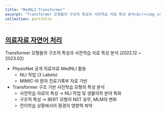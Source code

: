 ```yaml
---
title: "MedNLI-Transformer"
excerpt: "Transformer 모형들의 구조적 특성과 사전학습 자료 특성 분석<br/><img src='/images/500x300.png'>"
collection: portfolio
---
```


## [의료자료 자연어 처리](https://github.com/JJunShim/MedNLI-Transformer)

Transformer 모형들의 구조적 특성과 사전학습 자료 특성 분석 (2022.12 ~ 2023.02)

- PhysioNet 공개 의료자료 MedNLI 활용
  - NLI 작업 (3 Labels)
  - MIMIC-III 환자 진료기록부 자료 기반
- Transformer 구조 기반 사전학습 모형의 특성 분석
  - 사전학습 자료의 특성 → NLI 작업 및 생물의학 분야 특화
  - 구조적 특성 → BERT 모형의 NST 유무, MLM의 변화
  - 전이학습 상황에서의 환경의 영향력 파악
